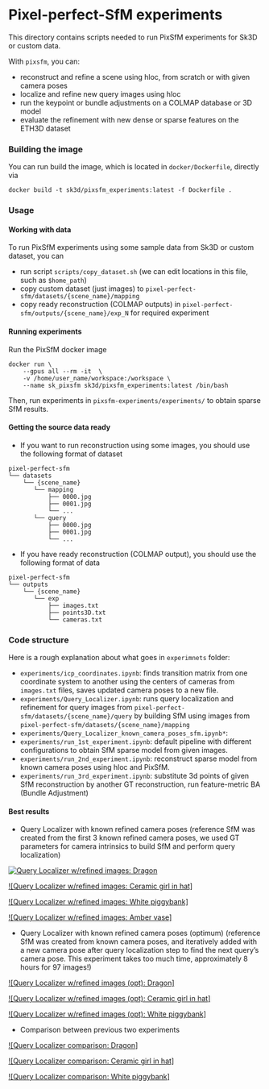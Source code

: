 # Pixel-perfect-SfM experiments

This directory contains scripts needed to run PixSfM experiments for Sk3D or custom data.

With `pixsfm`, you can:

- reconstruct and refine a scene using hloc, from scratch or with given camera poses
- localize and refine new query images using hloc
- run the keypoint or bundle adjustments on a COLMAP database or 3D model
- evaluate the refinement with new dense or sparse features on the ETH3D dataset


### Building the image
You can run build the image, which is located in `docker/Dockerfile`, directly via 
```
docker build -t sk3d/pixsfm_experiments:latest -f Dockerfile .
```

### Usage

#### Working with data
To run PixSfM experiments using some sample data from Sk3D or custom dataset, you can 
* run script `scripts/copy_dataset.sh` (we can edit locations in this file, such as `$home_path`)
* copy custom dataset (just images) to `pixel-perfect-sfm/datasets/{scene_name}/mapping`
* copy ready reconstruction (COLMAP outputs) in `pixel-perfect-sfm/outputs/{scene_name}/exp_N` for required experiment


#### Running experiments
Run the PixSfM docker image

```(bash)
docker run \
    --gpus all --rm -it  \
    -v /home/user_name/workspace:/workspace \
    --name sk_pixsfm sk3d/pixsfm_experiments:latest /bin/bash
```

Then, run experiments in `pixsfm-experiments/experiments/` to obtain sparse SfM results. 


#### Getting the source data ready
* If you want to run reconstruction using some images, 
you should use the following format of dataset

```
pixel-perfect-sfm   
└── datasets
    └── {scene_name}    
       └── mapping
           ├── 0000.jpg       
           ├── 0001.jpg       
           └── ...  
       └── query
           ├── 0000.jpg       
           ├── 0001.jpg       
           └── ...       
```

* If you have ready reconstruction (COLMAP output), 
you should use the following format of data
```
pixel-perfect-sfm   
└── outputs
    └── {scene_name}                 
       └── exp        
           ├── images.txt
           ├── points3D.txt     
           └── cameras.txt 
```

### Code structure
Here is a rough explanation about what goes in `experimnets` folder:
 * `experiments/icp_coordinates.ipynb`: finds transition matrix from one coordinate system to another using the centers of cameras from `images.txt` files, saves updated camera poses to a new file.
 * `experiments/Query_Localizer.ipynb`: runs query localization and refinement for query images from `pixel-perfect-sfm/datasets/{scene_name}/query` by building SfM using images from `pixel-perfect-sfm/datasets/{scene_name}/mapping`
 * `experiments/Query_Localizer_known_camera_poses_sfm.ipynb*`:  
 * `experiments/run_1st_experiment.ipynb`: default pipeline with different configurations to obtain SfM sparse model from given images.
 * `experiments/run_2nd_experiment.ipynb`: reconstruct sparse model from known camera poses using hloc and PixSfM.
 * `experiments/run_3rd_experiment.ipynb`: substitute 3d points of given SfM reconstruction by another GT reconstruction, run feature-metric BA (Bundle Adjustment)


#### Best results
* Query Localizer with known refined camera poses
(reference SfM was created from the first 3 known refined camera poses,  we used GT parameters for camera intrinsics to build SfM and perform query localization)

[![Query Localizer w/refined images: Dragon](https://www.youtube.com/watch?v=fNB-kHMler8)](https://www.youtube.com/watch?v=fNB-kHMler8 "Query Localizer w/refined images: Dragon") 

[![Query Localizer w/refined images: Ceramic girl in hat]](https://www.youtube.com/watch?v=sbYs1Sq9v5E "Query Localizer w/refined images: Ceramic girl in hat")    

[![Query Localizer w/refined images: White piggybank]](https://www.youtube.com/watch?v=cL7VNAz1pDw "Query Localizer w/refined images: White piggybank") 

[![Query Localizer w/refined images: Amber vase]](https://youtube.com/shorts/TJZCvGteHGI "Query Localizer w/refined images:  Amber vase") 


* Query Localizer with known refined camera poses (optimum)
(reference SfM was created from known camera poses, and iteratively added with a new camera pose after query localization step to find the next query’s camera pose. This experiment takes too much time, approximately 8 hours for 97 images!)

[![Query Localizer w/refined images (opt): Dragon]](https://www.youtube.com/watch?v=D3vnxP-rh_w "Query Localizer w/refined images (opt): Dragon")    

[![Query Localizer w/refined images (opt): Ceramic girl in hat]](https://www.youtube.com/watch?v=fv-ZNeVk0bw "Query Localizer w/refined images (opt): Ceramic girl in hat")    

[![Query Localizer w/refined images (opt): White piggybank]](https://www.youtube.com/watch?v=kejLLuBqvIA "Query Localizer w/refined images (opt): White piggybank")  

* Comparison between previous two experiments

[![Query Localizer comparison: Dragon]](https://www.youtube.com/watch?v=EYzzs90c6No "Query Localizer comparison: Dragon")    

[![Query Localizer comparison: Ceramic girl in hat]](https://www.youtube.com/watch?v=tcDVBzvsbCI "Query Localizer comparison: Ceramic girl in hat")    

[![Query Localizer comparison: White piggybank]](https://www.youtube.com/watch?v=13iYebf8eL4 "Query Localizer comparison: White piggybank")  